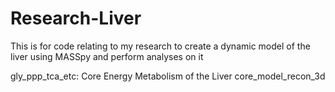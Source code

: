 # Research-Liver

This is for code relating to my research to create a dynamic model of the liver using MASSpy and perform analyses on it

gly_ppp_tca_etc: Core Energy Metabolism of the Liver
core_model_recon_3d
